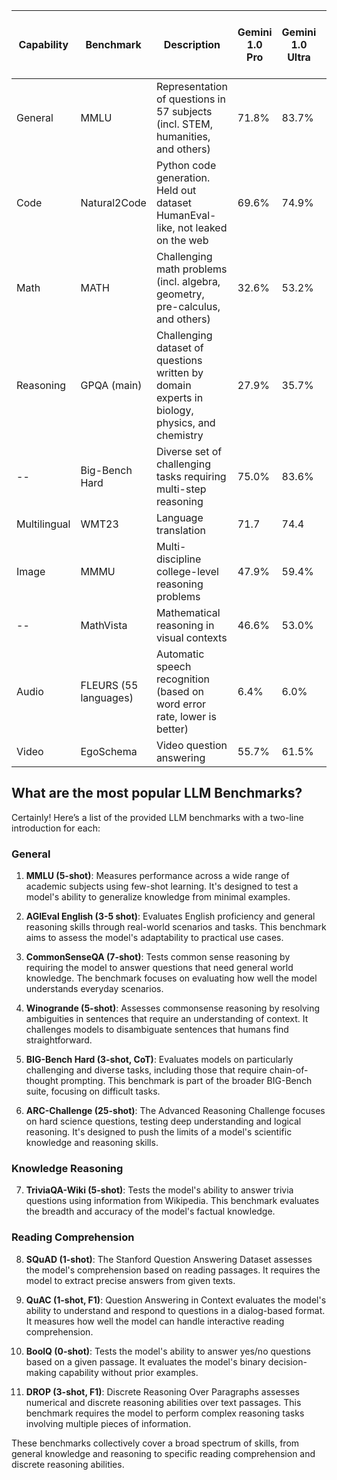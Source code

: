 
Capability | Benchmark | Description | Gemini 1.0 Pro | Gemini 1.0 Ultra | Gemini 1.5 Pro (Feb 2024) | Gemini 1.5 Flash | Gemini 1.5 Pro (May 2024)
--- | --- | --- | --- | --- | ---  | --- | --- 
General | MMLU | Representation of questions in 57 subjects (incl. STEM, humanities, and others) | 71.8% | 83.7% | 81.9% | 78.9% | 85.9%
Code | Natural2Code | Python code generation. Held out dataset HumanEval-like, not leaked on the web | 69.6% | 74.9% | 77.7% | 77.2% | 82.6%
Math | MATH | Challenging math problems (incl. algebra, geometry, pre-calculus, and others) | 32.6% | 53.2% | 58.5% | 54.9% | 67.7%
Reasoning | GPQA (main) | Challenging dataset of questions written by domain experts in biology, physics, and chemistry | 27.9% | 35.7% | 41.5% | 39.5% | 46.2%
  -- | Big-Bench Hard | Diverse set of challenging tasks requiring multi-step reasoning | 75.0% | 83.6% | 84.0% | 85.5% | 89.2%
Multilingual | WMT23 | Language translation | 71.7 | 74.4 | 75.2 | 74.1 | 75.3
Image | MMMU | Multi-discipline college-level reasoning problems | 47.9% | 59.4% | 58.5% | 56.1% | 62.2%
 --  | MathVista | Mathematical reasoning in visual contexts | 46.6% | 53.0% | 54.7% | 58.4% | 63.9%
Audio | FLEURS (55 languages) | Automatic speech recognition (based on word error rate, lower is better) | 6.4% | 6.0% | 6.6% | 9.8% | 6.5%
Video | EgoSchema | Video question answering | 55.7% | 61.5% | 65.1% | 65.7% | 72.2%

## What are the most popular LLM Benchmarks?

Certainly! Here’s a list of the provided LLM benchmarks with a two-line introduction for each:

### General

1. **MMLU (5-shot)**:
   Measures performance across a wide range of academic subjects using few-shot learning. It's designed to test a model's ability to generalize knowledge from minimal examples.

2. **AGIEval English (3-5 shot)**:
   Evaluates English proficiency and general reasoning skills through real-world scenarios and tasks. This benchmark aims to assess the model's adaptability to practical use cases.

3. **CommonSenseQA (7-shot)**:
   Tests common sense reasoning by requiring the model to answer questions that need general world knowledge. The benchmark focuses on evaluating how well the model understands everyday scenarios.

4. **Winogrande (5-shot)**:
   Assesses commonsense reasoning by resolving ambiguities in sentences that require an understanding of context. It challenges models to disambiguate sentences that humans find straightforward.

5. **BIG-Bench Hard (3-shot, CoT)**:
   Evaluates models on particularly challenging and diverse tasks, including those that require chain-of-thought prompting. This benchmark is part of the broader BIG-Bench suite, focusing on difficult tasks.

6. **ARC-Challenge (25-shot)**:
   The Advanced Reasoning Challenge focuses on hard science questions, testing deep understanding and logical reasoning. It's designed to push the limits of a model's scientific knowledge and reasoning skills.

### Knowledge Reasoning

7. **TriviaQA-Wiki (5-shot)**:
   Tests the model's ability to answer trivia questions using information from Wikipedia. This benchmark evaluates the breadth and accuracy of the model's factual knowledge.

### Reading Comprehension

8. **SQuAD (1-shot)**:
   The Stanford Question Answering Dataset assesses the model's comprehension based on reading passages. It requires the model to extract precise answers from given texts.

9. **QuAC (1-shot, F1)**:
   Question Answering in Context evaluates the model's ability to understand and respond to questions in a dialog-based format. It measures how well the model can handle interactive reading comprehension.

10. **BoolQ (0-shot)**:
    Tests the model's ability to answer yes/no questions based on a given passage. It evaluates the model's binary decision-making capability without prior examples.

11. **DROP (3-shot, F1)**:
    Discrete Reasoning Over Paragraphs assesses numerical and discrete reasoning abilities over text passages. This benchmark requires the model to perform complex reasoning tasks involving multiple pieces of information.

These benchmarks collectively cover a broad spectrum of skills, from general knowledge and reasoning to specific reading comprehension and discrete reasoning abilities.

